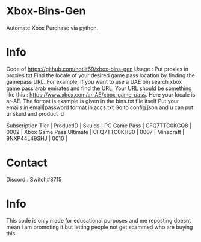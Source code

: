 # Xbox-Bins-Gen
Automate Xbox Purchase  via python. 

# Info

Code of https://github.com/notlit69/xbox-bins-gen
Usage : 
Put proxies in proxies.txt
Find the locale of your desired game pass location by finding the gamepass URL. 
For example, if you want to use a UAE bin search xbox game pass arab emirates and find the URL.
Your URL should be something like this : https://www.xbox.com/ar-AE/xbox-game-pass. 
Here your locale is ar-AE.
The format is example is given in the bins.txt file itself
Put your emails in email|password format in accs.txt
Go to config.json and u can put ur skuid and product id


Subscription Tier          | ProductID       |    Skuids     |
PC Game Pass               | CFQ7TTC0KGQ8    |       0002    |
Xbox Game Pass Ultimate    | CFQ7TTC0KHS0    |       0007    |
Minecraft                  | 9NXP44L49SHJ    |       0010    |  


# Contact 
Discord : Switch#8715

# Info
This code is only made for educational purposes and me reposting doesnt mean i am promoting it but letting people not get scammed who are buying this
